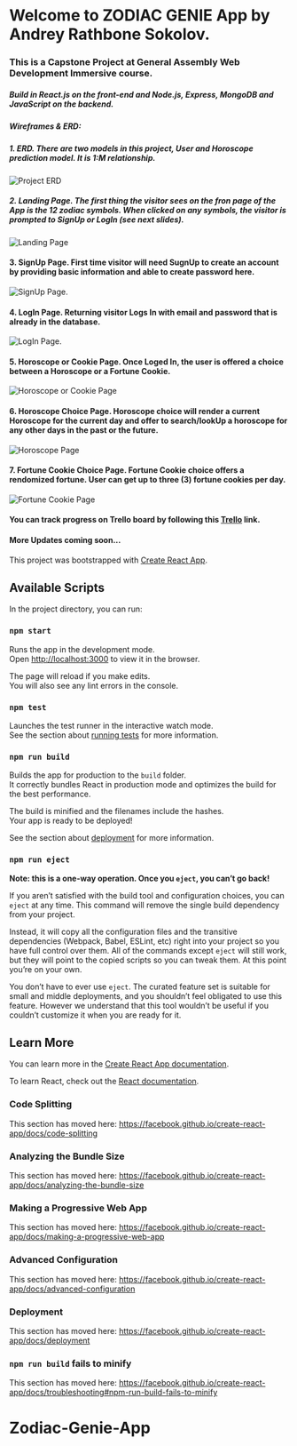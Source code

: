 # **Welcome to ZODIAC GENIE App by Andrey Rathbone Sokolov.**

### This is a Capstone Project at General Assembly Web Development Immersive course.

##### Build in React.js on the front-end and Node.js, Express, MongoDB and JavaScript on the backend.

##### Wireframes & ERD:


##### 1. ERD. There are two models in this project, User and Horoscope prediction model. It is 1:M relationship.

 ![Project ERD](/src/images/ERD+Wireframes/Zodiac-Gegie-App-ERD.png)

##### 2. Landing Page. The first thing the visitor sees on the fron page of the App is the 12 zodiac symbols. When clicked on any symbols, the visitor is prompted to SignUp or LogIn (see next slides).

 ![Landing Page](/src/images/ERD+Wireframes/Zodiac-Gegie-App-Wireframes.png)
 
 
#### 3. SignUp Page. First time visitor will need SugnUp to create an account by providing basic information and able to create password here.

 ![SignUp Page.](/src/images/ERD+Wireframes/Zodiac-Gegie-App-Wireframes-SignUp.png)
 
 
#### 4. LogIn Page. Returning visitor Logs In with email and password that is already in the database.

 ![LogIn Page.](/src/images/ERD+Wireframes/Zodiac-Gegie-App-Wireframes-LogIn.png)
 
 
#### 5. Horoscope or Cookie Page. Once Loged In, the user is offered a choice between a Horoscope or a Fortune Cookie.

 ![Horoscope or Cookie Page](/src/images/ERD+Wireframes/Zodiac-Gegie-App-Wireframes-Horoscope-or-Cookie.png)
 
 
#### 6. Horoscope Choice Page. Horoscope choice will render a current Horoscope for the current day and offer to search/lookUp a horoscope for any other days in the past or the future.

 ![Horoscope Page](/src/images/ERD+Wireframes/Zodiac-Gegie-App-Wireframes-Horoscope.png)
 
 
#### 7. Fortune Cookie Choice Page. Fortune Cookie choice offers a rendomized fortune. User can get up to three (3) fortune cookies per day.

 ![Fortune Cookie Page](/src/images/ERD+Wireframes/Zodiac-Gegie-App-Wireframes-Cookie.png)
 
#### You can track progress on Trello board by following this [Trello](https://trello.com/b/C62GhUbX) link.


#### More Updates coming soon...

































This project was bootstrapped with [Create React App](https://github.com/facebook/create-react-app).

## Available Scripts

In the project directory, you can run:

### `npm start`

Runs the app in the development mode.<br>
Open [http://localhost:3000](http://localhost:3000) to view it in the browser.

The page will reload if you make edits.<br>
You will also see any lint errors in the console.

### `npm test`

Launches the test runner in the interactive watch mode.<br>
See the section about [running tests](https://facebook.github.io/create-react-app/docs/running-tests) for more information.

### `npm run build`

Builds the app for production to the `build` folder.<br>
It correctly bundles React in production mode and optimizes the build for the best performance.

The build is minified and the filenames include the hashes.<br>
Your app is ready to be deployed!

See the section about [deployment](https://facebook.github.io/create-react-app/docs/deployment) for more information.

### `npm run eject`

**Note: this is a one-way operation. Once you `eject`, you can’t go back!**

If you aren’t satisfied with the build tool and configuration choices, you can `eject` at any time. This command will remove the single build dependency from your project.

Instead, it will copy all the configuration files and the transitive dependencies (Webpack, Babel, ESLint, etc) right into your project so you have full control over them. All of the commands except `eject` will still work, but they will point to the copied scripts so you can tweak them. At this point you’re on your own.

You don’t have to ever use `eject`. The curated feature set is suitable for small and middle deployments, and you shouldn’t feel obligated to use this feature. However we understand that this tool wouldn’t be useful if you couldn’t customize it when you are ready for it.

## Learn More

You can learn more in the [Create React App documentation](https://facebook.github.io/create-react-app/docs/getting-started).

To learn React, check out the [React documentation](https://reactjs.org/).

### Code Splitting

This section has moved here: https://facebook.github.io/create-react-app/docs/code-splitting

### Analyzing the Bundle Size

This section has moved here: https://facebook.github.io/create-react-app/docs/analyzing-the-bundle-size

### Making a Progressive Web App

This section has moved here: https://facebook.github.io/create-react-app/docs/making-a-progressive-web-app

### Advanced Configuration

This section has moved here: https://facebook.github.io/create-react-app/docs/advanced-configuration

### Deployment

This section has moved here: https://facebook.github.io/create-react-app/docs/deployment

### `npm run build` fails to minify

This section has moved here: https://facebook.github.io/create-react-app/docs/troubleshooting#npm-run-build-fails-to-minify
# Zodiac-Genie-App
